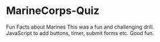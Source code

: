 # MarineCorps-Quiz
Fun Facts about Marines
This was a fun and challenging drill.  
JavaScript to add buttons, timer, submit forms etc.  Good fun.
